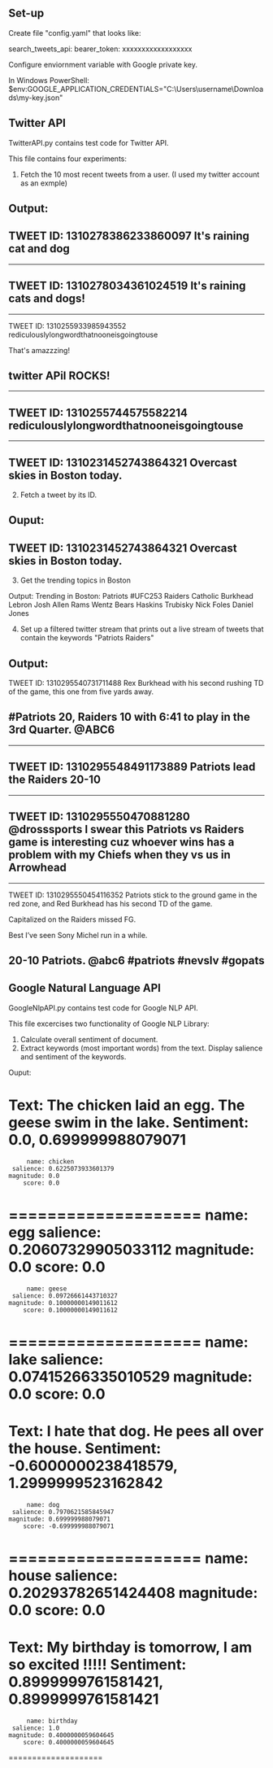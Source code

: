 Set-up
-----------

Create file "config.yaml" that looks like:

search_tweets_api:
  bearer_token: xxxxxxxxxxxxxxxxxx

Configure enviornment variable with Google private key.

In Windows PowerShell:
$env:GOOGLE_APPLICATION_CREDENTIALS="C:\Users\username\Downloads\my-key.json"

Twitter API
-----------

TwitterAPI.py contains test code for Twitter API.

This file contains four experiments:

1. Fetch the 10 most recent tweets from a user. (I used my twitter account as an exmple)

Output:
-----------------------------------------------------
TWEET ID:  1310278386233860097
It's raining cat and dog
-----------------------------------------------------
-----------------------------------------------------
TWEET ID:  1310278034361024519
It's raining cats and dogs!
-----------------------------------------------------
-----------------------------------------------------
TWEET ID:  1310255933985943552
rediculouslylongwordthatnooneisgoingtouse

That's amazzzing!

twitter APiI ROCKS!
-----------------------------------------------------
-----------------------------------------------------
TWEET ID:  1310255744575582214
rediculouslylongwordthatnooneisgoingtouse
-----------------------------------------------------
-----------------------------------------------------
TWEET ID:  1310231452743864321
Overcast skies in Boston today.
-----------------------------------------------------

2. Fetch a tweet by its ID.

Ouput:
-----------------------------------------------------
TWEET ID:  1310231452743864321
Overcast skies in Boston today.
-----------------------------------------------------

3. Get the trending topics in Boston 

Output:
Trending in Boston:
Patriots
#UFC253
Raiders
Catholic
Burkhead
Lebron
Josh Allen
Rams
Wentz
Bears
Haskins
Trubisky
Nick Foles
Daniel Jones

4. Set up a filtered twitter stream that prints out a live stream of tweets that contain the keywords "Patriots Raiders"

Output:
-----------------------------------------------------
TWEET ID:  1310295540731711488
Rex Burkhead with his second rushing TD of the game, this one from five yards away.

#Patriots 20, Raiders 10 with 6:41 to play in the 3rd Quarter. @ABC6
-----------------------------------------------------
-----------------------------------------------------
TWEET ID:  1310295548491173889
Patriots lead the Raiders 20-10
-----------------------------------------------------
-----------------------------------------------------
TWEET ID:  1310295550470881280
@drosssports I swear this Patriots vs Raiders game is interesting cuz whoever wins has a problem with my Chiefs when they vs us in Arrowhead
-----------------------------------------------------
-----------------------------------------------------
TWEET ID:  1310295550454116352
Patriots stick to the ground game in the red zone, and Red Burkhead has his second TD of the game. 

Capitalized on the Raiders missed FG. 

Best I’ve seen Sony Michel run in a while. 

20-10 Patriots. @abc6 #patriots #nevslv #gopats
-----------------------------------------------------


Google Natural Language API
---------------------------

GoogleNlpAPI.py contains test code for Google NLP API.

This file excercises two functionality of Google NLP Library:

1. Calculate overall sentiment of document.
2. Extract keywords (most important words) from the text. 
    Display salience and sentiment of the keywords.

Ouput:

Text: The chicken laid an egg. The geese swim in the lake.
Sentiment: 0.0, 0.699999988079071
====================
         name: chicken
     salience: 0.6225073933601379
    magnitude: 0.0
        score: 0.0
====================
         name: egg
     salience: 0.20607329905033112
    magnitude: 0.0
        score: 0.0
====================
         name: geese
     salience: 0.09726661443710327
    magnitude: 0.10000000149011612
        score: 0.10000000149011612
====================
         name: lake
     salience: 0.07415266335010529
    magnitude: 0.0
        score: 0.0
====================

Text: I hate that dog. He pees all over the house.
Sentiment: -0.6000000238418579, 1.2999999523162842
====================
         name: dog
     salience: 0.7970621585845947
    magnitude: 0.699999988079071
        score: -0.699999988079071
====================
         name: house
     salience: 0.20293782651424408
    magnitude: 0.0
        score: 0.0
====================

Text: My birthday is tomorrow, I am so excited !!!!!
Sentiment: 0.8999999761581421, 0.8999999761581421
====================
         name: birthday
     salience: 1.0
    magnitude: 0.4000000059604645
        score: 0.4000000059604645
====================